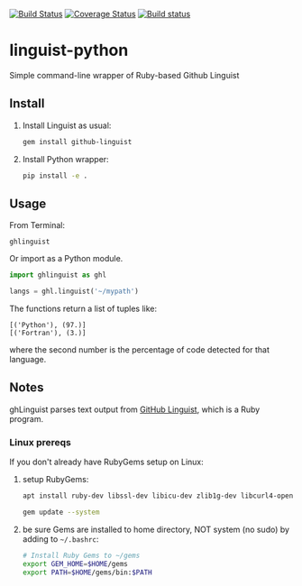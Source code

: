 [![Build Status](https://travis-ci.com/scivision/linguist-python.svg?branch=master)](https://travis-ci.com/scivision/linguist-python)
[![Coverage Status](https://coveralls.io/repos/github/scivision/linguist-python/badge.svg?branch=master)](https://coveralls.io/github/scivision/linguist-python?branch=master)
[![Build status](https://ci.appveyor.com/api/projects/status/95502ny5y0bsy8ll?svg=true)](https://ci.appveyor.com/project/scivision/linguist-python)

# linguist-python
Simple command-line wrapper of Ruby-based Github Linguist

## Install

1. Install Linguist as usual:
   ```sh
   gem install github-linguist
   ```
2. Install Python wrapper:
   ```sh
   pip install -e .
   ```

## Usage
From Terminal:
```
ghlinguist
```

Or import as a Python module.
```python
import ghlinguist as ghl

langs = ghl.linguist('~/mypath')
```
The functions return a list of tuples like:
```
[('Python'), (97.)]
[('Fortran'), (3.)]
```
where the second number is the percentage of code detected for that language.

## Notes
ghLinguist parses text output from 
[GitHub Linguist](https://github.com/github/linguist#using-emacs-or-vim-modelines), 
which is a Ruby program.


### Linux prereqs
If you don't already have RubyGems setup on Linux:

1. setup RubyGems:
   ```sh
   apt install ruby-dev libssl-dev libicu-dev zlib1g-dev libcurl4-openssl-dev
   
   gem update --system
   ```
2. be sure Gems are installed to home directory, NOT system (no sudo) by adding to `~/.bashrc`:
   ```sh
   # Install Ruby Gems to ~/gems
   export GEM_HOME=$HOME/gems
   export PATH=$HOME/gems/bin:$PATH
   ```

